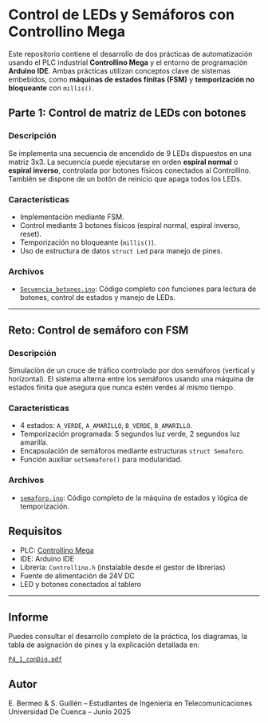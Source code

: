 # Control de LEDs y Semáforos con Controllino Mega

Este repositorio contiene el desarrollo de dos prácticas de automatización usando el PLC industrial **Controllino Mega** y el entorno de programación **Arduino IDE**. Ambas prácticas utilizan conceptos clave de sistemas embebidos, como **máquinas de estados finitas (FSM)** y **temporización no bloqueante** con `millis()`.

## Parte 1: Control de matriz de LEDs con botones

### Descripción
Se implementa una secuencia de encendido de 9 LEDs dispuestos en una matriz 3x3. La secuencia puede ejecutarse en orden **espiral normal** o **espiral inverso**, controlada por botones físicos conectados al Controllino. También se dispone de un botón de reinicio que apaga todos los LEDs.

### Características
- Implementación mediante FSM.
- Control mediante 3 botones físicos (espiral normal, espiral inverso, reset).
- Temporización no bloqueante (`millis()`).
- Uso de estructura de datos `struct Led` para manejo de pines.

### Archivos
-  [`Secuencia_botones.ino`](./Secuencia_botones.ino): Código completo con funciones para lectura de botones, control de estados y manejo de LEDs.

---

## Reto: Control de semáforo con FSM

### Descripción
Simulación de un cruce de tráfico controlado por dos semáforos (vertical y horizontal). El sistema alterna entre los semáforos usando una máquina de estados finita que asegura que nunca estén verdes al mismo tiempo.

### Características
- 4 estados: `A_VERDE`, `A_AMARILLO`, `B_VERDE`, `B_AMARILLO`.
- Temporización programada: 5 segundos luz verde, 2 segundos luz amarilla.
- Encapsulación de semáforos mediante estructuras `struct Semaforo`.
- Función auxiliar `setSemaforo()` para modularidad.

### Archivos
- [`semaforo.ino`](./semaforo.ino): Código completo de la máquina de estados y lógica de temporización.


## Requisitos

- PLC: [Controllino Mega](https://www.controllino.com/)
- IDE: Arduino IDE
- Librería: `Controllino.h` (instalable desde el gestor de librerías)
- Fuente de alimentación de 24V DC
- LED y botones conectados al tablero


---

## Informe

Puedes consultar el desarrollo completo de la práctica, los diagramas, la tabla de asignación de pines y la explicación detallada en:

 [`P4_1_conDig.pdf`](./P4_1_conDig.pdf)


## Autor

E. Bermeo & S. Guillén – Estudiantes de Ingeniería en Telecomunicaciones  
Universidad De Cuenca – Junio 2025


